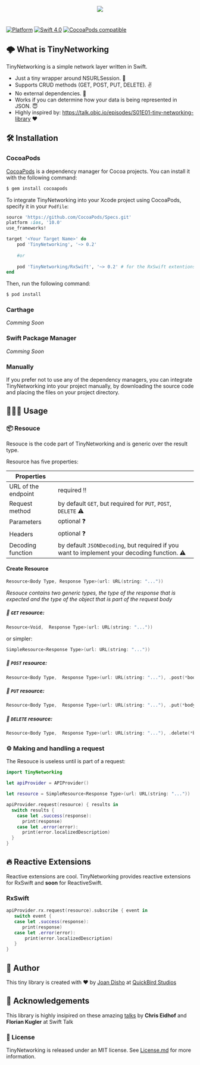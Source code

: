 <p align="center">
  <img src="https://github.com/jdisho/TinyNetworking/blob/master/Images/tinynetworking-logo.png">
</p>

#
[![Platform](https://img.shields.io/cocoapods/p/TinyNetworking.svg?style=flat)](https://github.com/jdisho/TinyNetworking)
[![Swift 4.0](https://img.shields.io/badge/Swift-4.0-orange.svg)](https://swift.org)
[![CocoaPods compatible](https://img.shields.io/cocoapods/v/TinyNetworking.svg)](https://cocoapods.org/pods/TinyNetworking)

## 🌩 What is TinyNetworking
TinyNetworking is a simple network layer written in Swift.

- Just a tiny wrapper around NSURLSession. 🌯
- Supports CRUD methods (GET, POST, PUT, DELETE). ✌️
- No external dependencies. 🎉
- Works if you can determine how your data is being represented in JSON. 😇
- Highly inspired by: https://talk.objc.io/episodes/S01E01-tiny-networking-library ❤️

## 🛠 Installation

### CocoaPods

[CocoaPods](http://cocoapods.org) is a dependency manager for Cocoa projects. You can install it with the following command:

```bash
$ gem install cocoapods
```

To integrate TinyNetworking into your Xcode project using CocoaPods, specify it in your `Podfile`:

```ruby
source 'https://github.com/CocoaPods/Specs.git'
platform :ios, '10.0'
use_frameworks!

target '<Your Target Name>' do
    pod 'TinyNetworking', '~> 0.2'
    
    #or
    
    pod 'TinyNetworking/RxSwift', '~> 0.2' # for the RxSwift extentions
end
```

Then, run the following command:

```bash
$ pod install
```
### Carthage 
*Comming Soon*

### Swift Package Manager 
*Comming Soon*

### Manually

If you prefer not to use any of the dependency managers, you can integrate TinyNetworking into your project manually, by downloading the source code and placing the files on your project directory.

## 👨🏻‍💻 Usage

### 📦 Resouce
Resouce is the code part of TinyNetworking and is generic over the result type.

Resource has five properties: 

|    Properties     |   |
----------|-----------------
URL of the endpoint | required ‼️
Request method | by default `GET`, but required for `PUT`, `POST`, `DELETE` ⚠️
Parameters | optional ❓
Headers | optional ❓
Decoding function | by default `JSONDecoding`, but required if you want to implement your decoding function. ⚠️

#### Create Resource

```swift
Resource<Body Type, Response Type>(url: URL(string: "..."))
```
*Resouce contains two generic types, the type of the response that is expected and the type of the object that is part of the request body*

##### 🔗 `GET` resource:

```swift
Resource<Void,  Response Type>(url: URL(string: "..."))
```
or simpler: 
```swift
SimpleResource<Response Type>(url: URL(string: "..."))
```

##### 🔗 `POST` resource:

```swift
Resource<Body Type,  Response Type>(url: URL(string: "..."), .post(*body*))
```

##### 🔗 `PUT` resource:

```swift
Resource<Body Type,  Response Type>(url: URL(string: "..."), .put(*body*))
```

##### 🔗 `DELETE` resource:

```swift
Resource<Body Type,  Response Type>(url: URL(string: "..."), .delete(*body*))
```

### ⚙️ Making and handling a request
The Resouce is useless until is part of a request:

```swift
import TinyNetworking

let apiProvider = APIProvider()

let resource = SimpleResource<Response Type>(url: URL(string: "..."))

apiProvider.request(resource) { results in
  switch results {
    case let .success(response):
      print(response)
    case let .error(error):
      print(error.localizedDescription)
  }
}
```

## 🔥 Reactive Extensions
Reactive extensions are cool. TinyNetworking provides reactive extensions for RxSwift and **soon** for ReactiveSwift.

### RxSwift
```swift
apiProvider.rx.request(resource).subscribe { event in
   switch event {
   case let .success(response):
      print(response)
   case let .error(error):
       print(error.localizedDescription)
   }
}
```

## 🐨 Author
This tiny library is created with ❤️ by [Joan Disho](https://twitter.com/_disho) at [QuickBird Studios](www.quickbirdstudios.com)

## 🙏 Acknowledgements
This library is highly insipired on these amazing [talks](https://talk.objc.io/collections/networking) by **Chris Eidhof** and **Florian Kugler** at Swift Talk

### 📃 License

TinyNetworking is released under an MIT license. See [License.md](License.md) for more information.
